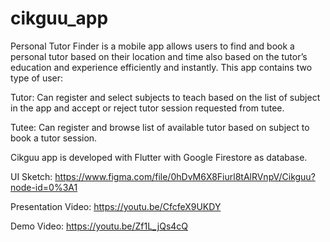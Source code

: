 # cikguu_app

Personal Tutor Finder is a mobile app allows users to find and book a personal tutor based on their location and time also based on the tutor’s education and experience efficiently and instantly. This app contains two type of user:

Tutor:
Can register and select subjects to teach based on the list of subject in the app and accept or reject tutor session requested from tutee.

Tutee:
Can register and browse list of available tutor based on subject to book a tutor session.

Cikguu app is developed with Flutter with Google Firestore as database.

UI Sketch:
https://www.figma.com/file/0hDvM6X8Fiurl8tAlRVnpV/Cikguu?node-id=0%3A1

Presentation Video:
https://youtu.be/CfcfeX9UKDY

Demo Video:
https://youtu.be/Zf1L_jQs4cQ
